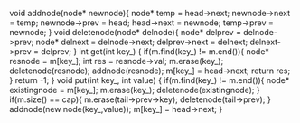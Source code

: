 void addnode(node* newnode){
node* temp = head->next;
newnode->next = temp;
newnode->prev = head;
head->next = newnode;
temp->prev = newnode;
}
void deletenode(node* delnode){
node* delprev = delnode->prev;
node* delnext = delnode->next;
delprev->next = delnext;
delnext->prev = delprev;
}
int get(int key_) {
if(m.find(key_) != m.end()){
node* resnode = m[key_];
int res = resnode->val;
m.erase(key_);
deletenode(resnode);
addnode(resnode);
m[key_] = head->next;
return res;
}
return -1;
}
void put(int key_, int value) {
if(m.find(key_) != m.end()){
node* existingnode = m[key_];
m.erase(key_);
deletenode(existingnode);
}
if(m.size() == cap){
m.erase(tail->prev->key);
deletenode(tail->prev);
}
addnode(new node(key_,value));
m[key_] = head->next;
}